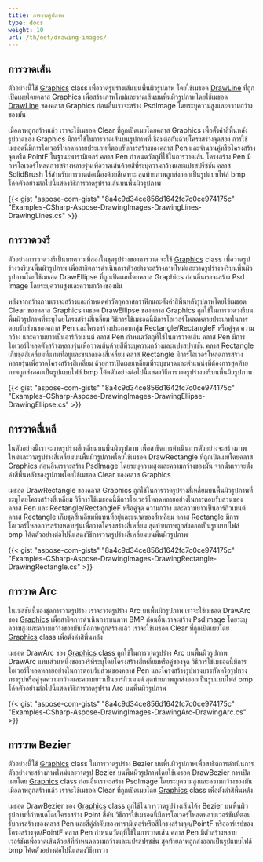 ```yaml
---
title: การวาดรูปภาพ
type: docs
weight: 10
url: /th/net/drawing-images/
---
```


## **การวาดเส้น**
ตัวอย่างนี้ใช้ [Graphics](https://reference.aspose.com/psd/net/aspose.psd/graphics) class เพื่อวาดรูปร่างเส้นบนพื้นผิวรูปภาพ โดยใช้เมธอด [DrawLine](https://reference.aspose.com/psd/net/aspose.psd/graphics/methods/drawline/index) ที่ถูกเปิดเผยโดยคลาส Graphics เพื่อสร้างภาพใหม่และวาดเส้นบนพื้นผิวรูปภาพโดยใช้เมธอด [DrawLine](https://reference.aspose.com/psd/net/aspose.psd/graphics/methods/drawline/index) ของคลาส Graphics ก่อนอื่นเราจะสร้าง PsdImage โดยระบุความสูงและความกว้างของมัน

เมื่อภาพถูกสร้างแล้ว เราจะใช้เมธอด Clear ที่ถูกเปิดเผยโดยคลาส Graphics เพื่อตั้งค่าสีพื้นหลัง รูปวาดของ Graphics มีการใช้ในการวาดเส้นบนรูปภาพที่เชื่อมต่อกันด้วยโครงสร้างจุดสอง การใช้เมธอดนี้มีการโอเวอร์โหลดหลายประเภทที่ตอบรับการสร้างของคลาส Pen และจำนวนคู่หรือโครงสร้างจุดหรือ PointF ในฐานะพารามิเตอร์ คลาส Pen กำหนดวัตถุที่ใช้ในการวาดเส้น โครงสร้าง Pen มีการโอเวอร์โหลดการสร้างหลายรุ่นเพื่อวาดเส้นด้วยสีที่ระบุความกว้างและแปรสปร็ชชัน คลาส SolidBrush ใช้สำหรับการวาดต่อเนื่องด้วยสีเฉพาะ สุดท้ายภาพถูกส่งออกเป็นรูปแบบไฟล์ bmp โค้ดตัวอย่างต่อไปนี้แสดงวิธีการวาดรูปร่างเส้นบนพื้นผิวรูปภาพ



{{< gist "aspose-com-gists" "8a4c9d34ce856d1642fc7c0ce974175c" "Examples-CSharp-Aspose-DrawingImages-DrawingLines-DrawingLines.cs" >}}
## **การวาดวงรี**
ตัวอย่างการวาดวงรีเป็นบทความที่สองในชุดรูปร่างของการวาด จะใช้ [Graphics](https://reference.aspose.com/psd/net/aspose.psd/graphics) class เพื่อวาดรูปร่างวงรีบนพื้นผิวรูปภาพ เพื่อสาธิตการดำเนินการตัวอย่างจะสร้างภาพใหม่และวาดรูปร่างวงรีบนพื้นผิวรูปภาพโดยใช้เมธอด DrawEllipse ที่ถูกเปิดเผยโดยคลาส Graphics ก่อนอื่นเราจะสร้าง Psd Image โดยระบุความสูงและความกว้างของมัน

หลังจากสร้างภาพเราจะสร้างและกำหนดค่าวัตถุคลาสกราฟิกและตั้งค่าสีพื้นหลังรูปภาพโดยใช้เมธอด Clear ของคลาส Graphics เมธอด DrawEllipse ของคลาส Graphics ถูกใช้ในการวาดวงรีบนพื้นผิวรูปภาพที่ระบุโดยโครงสร้างสี่เหลี่ยม วิธีการใช้เมธอดนี้มีการโอเวอร์โหลดหลายประเภทในการตอบรับส่วนของคลาส Pen และโครงสร้างประกอบกลุ่ม Rectangle/RectangleF หรือคู่จุด ความกว้าง และความยาวเป็นอาร์กิวเมนต์ คลาส Pen กำหนดวัตถุที่ใช้ในการวาดเส้น คลาส Pen มีการโอเวอร์โหลดตัวสร้างหลายรุ่นเพื่อวาดเส้นด้วยสีที่ระบุความกว้างและแปรสปรชชัน คลาส Rectangle เก็บชุดสี่เหลี่ยมที่แทนที่อยู่และขนาดของสี่เหลี่ยม คลาส Rectangle มีการโอเวอร์โหลดการสร้างหลายรุ่นเพื่อวาดโครงสร้างสี่เหลี่ยม ด้วยการเปิดเผยเหลี่ยมที่ระบุขนาดและตำแหน่งที่ต้องการสุดท้ายภาพถูกส่งออกเป็นรูปแบบไฟล์ bmp โค้ดตัวอย่างต่อไปนี้แสดงวิธีการวาดรูปร่างวงรีบนพื้นผิวรูปภาพ



{{< gist "aspose-com-gists" "8a4c9d34ce856d1642fc7c0ce974175c" "Examples-CSharp-Aspose-DrawingImages-DrawingEllipse-DrawingEllipse.cs" >}}
## **การวาดสี่เหลี**
ในตัวอย่างนี้เราจะวาดรูปร่างสี่เหลี่ยมบนพื้นผิวรูปภาพ เพื่อสาธิตการดำเนินการตัวอย่างจะสร้างภาพใหม่และวาดรูปร่างสี่เหลี่ยมบนพื้นผิวรูปภาพโดยใช้เมธอด DrawRectangle ที่ถูกเปิดเผยโดยคลาส Graphics ก่อนอื่นเราจะสร้าง PsdImage โดยระบุความสูงและความกว้างของมัน จากนั้นเราจะตั้งค่าสีพื้นหลังของรูปภาพโดยใช้เมธอด Clear ของคลาส Graphics

เมธอด DrawRectangle ของคลาส Graphics ถูกใช้ในการวาดรูปร่างสี่เหลี่ยมบนพื้นผิวรูปภาพที่ระบุโดยโครงสร้างสี่เหลี่ยม วิธีการใช้เมธอดนี้มีการโอเวอร์โหลดหลายอย่างในการตอบรับส่วนของคลาส Pen และ Rectangle/RectangleF หรือคู่จุด ความกว้าง และความยาวเป็นอาร์กิวเมนต์ คลาส Rectangle เก็บชุดสี่เหลี่ยมที่แทนที่อยู่และขนาดของสี่เหลี่ยม คลาส Rectangle มีการโอเวอร์โหลดการสร้างหลายรุ่นเพื่อวาดโครงสร้างสี่เหลี่ยม สุดท้ายภาพถูกส่งออกเป็นรูปแบบไฟล์ bmp โค้ดตัวอย่างต่อไปนี้แสดงวิธีการวาดรูปร่างสี่เหลี่ยมบนพื้นผิวรูปภาพ



{{< gist "aspose-com-gists" "8a4c9d34ce856d1642fc7c0ce974175c" "Examples-CSharp-Aspose-DrawingImages-DrawingRectangle-DrawingRectangle.cs" >}}
## **การวาด Arc**
ในเซสชันนี้ของชุดการวาดรูปร่าง เราจะวาดรูปร่าง Arc บนพื้นผิวรูปภาพ เราจะใช้เมธอด DrawArc ของ [Graphics](https://reference.aspose.com/psd/net/aspose.psd/graphics) เพื่อสาธิตการดำเนินการบนภาพ BMP ก่อนอื่นเราจะสร้าง PsdImage โดยระบุความสูงและความกว้างของมันเมื่อภาพถูกสร้างแล้ว เราจะใช้เมธอด Clear ที่ถูกเปิดเผยโดย [Graphics](https://reference.aspose.com/psd/net/aspose.psd/graphics) class เพื่อตั้งค่าสีพื้นหลัง

เมธอด DrawArc ของ [Graphics](https://reference.aspose.com/psd/net/aspose.psd/graphics) class ถูกใช้ในการวาดรูปร่าง Arc บนพื้นผิวรูปภาพ DrawArc แทนส่วนหนึ่งของวงรีที่ระบุโดยโครงสร้างสี่เหลี่ยมหรือคู่ของจุด วิธีการใช้เมธอดนี้มีการโอเวอร์โหลดหลายอย่างในการตอบรับส่วนของคลาส Pen และโครงสร้างรูปทรงบรรทัดหรือรูปทรงทรงรูปหรือคู่จุดความกว้างและความยาวเป็นอาร์กิวเมนต์ สุดท้ายภาพถูกส่งออกเป็นรูปแบบไฟล์ bmp โค้ดตัวอย่างต่อไปนี้แสดงวิธีการวาดรูปร่าง Arc บนพื้นผิวรูปภาพ



{{< gist "aspose-com-gists" "8a4c9d34ce856d1642fc7c0ce974175c" "Examples-CSharp-Aspose-DrawingImages-DrawingArc-DrawingArc.cs" >}}
## **การวาด Bezier**
ตัวอย่างนี้ใช้ [Graphics](https://reference.aspose.com/psd/net/aspose.psd/graphics) class ในการวาดรูปร่าง Bezier บนพื้นผิวรูปภาพเพื่อสาธิตการดำเนินการตัวอย่างจะสร้างภาพใหม่และวาดรูป Bezier บนพื้นผิวรูปภาพโดยใช้เมธอด DrawBezier การเปิดเผยโดย [Graphics](https://reference.aspose.com/psd/net/aspose.psd/graphics) class ก่อนอื่นเราจะสร้าง PsdImage โดยระบุความสูงและความกว้างของมันเมื่อภาพถูกสร้างแล้ว เราจะใช้เมธอด Clear ที่ถูกเปิดเผยโดย [Graphics](https://reference.aspose.com/psd/net/aspose.psd/graphics) class เพื่อตั้งค่าสีพื้นหลัง

เมธอด DrawBezier ของ [Graphics](https://reference.aspose.com/psd/net/aspose.psd/graphics) class ถูกใช้ในการวาดรูปร่างเส้นโค้ง Bezier บนพื้นผิวรูปภาพที่กำหนดโดยโครงสร้าง Point สี่อัน วิธีการใช้เมธอดนี้มีการโอเวอร์โหลดหลายเวอร์ชันที่ตอบรับการสร้างของคลาส Pen และสี่คู่ลำดับของพารามิเตอร์หรือสี่โครงสร้างจุด/PointF หรืออาร์เรย์ของโครงสร้างจุด/PointF คลาส Pen กำหนดวัตถุที่ใช้ในการวาดเส้น คลาส Pen มีตัวสร้างหลายเวอร์ชันเพื่อวาดเส้นด้วยสีที่กำหนดความกว้างและแปรสปรชชัน สุดท้ายภาพถูกส่งออกเป็นรูปแบบไฟล์ bmp โค้ดตัวอย่างต่อไปนี้แสดงวิธีการวา
